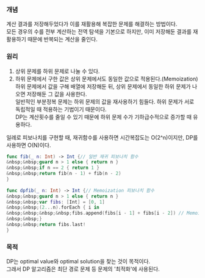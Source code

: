 ### 개념  
계산 결과를 저장해두었다가 이를 재활용해 복잡한 문제를 해결하는 방법이다.  
모든 경우의 수를 전부 계산하는 전역 탐색을 기본으로 하지만, 이미 저장해둔 결과를 재활용하기 때문에 반복되는 계산을 줄인다.  
  
### 원리  
1. 상위 문제를 하위 문제로 나눌 수 있다.  
2. 하위 문제에서 구한 값은 상위 문제에서도 동일한 값으로 적용된다.(Memoization)  
하위 문제에서 값을 구해 배열에 저장해둔 뒤, 상위 문제에서 동일한 하위 문제가 나오면 저장해둔 그 값을 사용한다.  
일반적인 부분정복 문제는 하위 문제의 값을 재사용하기 힘들다. 하위 문제가 서로 독립적일 때 적용하는 기법이기 때문이다.  
DP는 계산횟수를 줄일 수 있기 때문에 하위 문제 수가 기하급수적으로 증가할 때 유용하다.  

일례로 피보나치를 구현할 때, 재귀함수를 사용하면 시간복잡도는 O(2^n)이지만, DP를 사용하면 O(N)이다.  
  
``` swift
func fib(_ n: Int) -> Int {// 일반 재귀 피보나치 함수  
&nbsp;&nbsp;guard n > 1 else { return n }  
&nbsp;&nbsp;if n == 2 { return 1 }  
&nbsp;&nbsp;return fib(n - 1) + fib(n - 2)  
}  
  
func dpfib(_ n: Int) -> Int {// Memoization 피보나치 함수  
&nbsp;&nbsp;guard n > 1 else { return n }  
&nbsp;&nbsp;var fibs: [Int] = [0, 1]  
&nbsp;&nbsp;(2...n).forEach { i in  
&nbsp;&nbsp;&nbsp;&nbsp;fibs.append(fibs[i - 1] + fibs[i - 2]) // Memoization  
&nbsp;&nbsp;}  
&nbsp;&nbsp;return fibs.last!  
}   
```
  
### 목적  
DP는 optimal value와 optimal solution을 찾는 것이 목적이다.  
그래서 DP 알고리즘은 최단 경로 문제 등 문제의 '최적화'에 사용된다.  